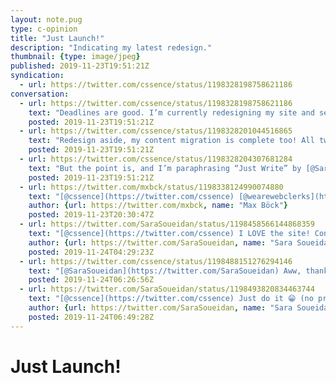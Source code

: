 ```yaml
---
layout: note.pug
type: c-opinion
title: "Just Launch!"
description: "Indicating my latest redesign."
thumbnail: {type: image/jpeg}
published: 2019-11-23T19:51:21Z
syndication:
  - url: https://twitter.com/cssence/status/1198328198758621186
conversation:
  - url: https://twitter.com/cssence/status/1198328198758621186
    text: "Deadlines are good. I’m currently redesigning my site and set the goal to be online before the first-ever [@wearewebclerks](https://twitter.com/wearewebclerks) conference. Otherwise I most likely would have ended up tinkering around forever. Instead, I just called it <em>Beta</em> and went live. [cssence.com]((https://cssence.com/)"
    posted: 2019-11-23T19:51:21Z
  - url: https://twitter.com/cssence/status/1198328201044516865
    text: "Redesign aside, my content migration is complete too! All tweets since 2010, my ancient blog posts, everything is available. Yay IndieWeb! 🙌<br>Looking forward to [@mxbck](https://twitter.com/mxbck)’s talk on Monday. 🙂"
    posted: 2019-11-23T19:51:21Z
  - url: https://twitter.com/cssence/status/1198328204307681284
    text: "But the point is, and I’m paraphrasing “Just Write” by [@SaraSoueidan](https://twitter.com/SaraSoueidan): “Just Launch.” As long as it is accessible, you can put it out there.<br>[sarasoueidan.com/desk/just-write/](https://sarasoueidan.com/desk/just-write/)<br><br>P.S. A proper long-form blog post about all the CSS trickery that went into the redesign will follow."
    posted: 2019-11-23T19:51:21Z
  - url: https://twitter.com/mxbck/status/1198338124990074880
    text: "[@cssence](https://twitter.com/cssence) [@wearewebclerks](https://twitter.com/wearewebclerks) Site looks awesome, congratulations!"
    author: {url: https://twitter.com/mxbck, name: "Max Böck"}
    posted: 2019-11-23T20:30:47Z
  - url: https://twitter.com/SaraSoueidan/status/1198458566144868359
    text: "[@cssence](https://twitter.com/cssence) I LOVE the site! Congratulations! And I look forward to the blog post (esp the part where you host your tweet history on it!<br><br>It looks really really good 👏🏻"
    author: {url: https://twitter.com/SaraSoueidan, name: "Sara Soueidan"}
    posted: 2019-11-24T04:29:23Z
  - url: https://twitter.com/cssence/status/1198488151276294146
    text: "[@SaraSoueidan](https://twitter.com/SaraSoueidan) Aww, thank you Sara. 😊<br>The pressure is on now… Must. Write. Post."
    posted: 2019-11-24T06:26:56Z
  - url: https://twitter.com/SaraSoueidan/status/1198493820834463744
    text: "[@cssence](https://twitter.com/cssence) Just do it 😁 (no pressure, really)"
    author: {url: https://twitter.com/SaraSoueidan, name: "Sara Soueidan"}
    posted: 2019-11-24T06:49:28Z
---
```


# Just Launch!
